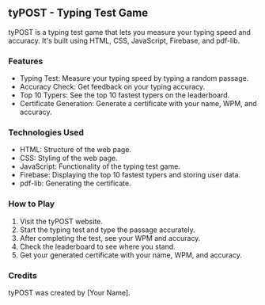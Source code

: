 ## tyPOST - Typing Test Game

tyPOST is a typing test game that lets you measure your typing speed and accuracy. It's built using HTML, CSS, JavaScript, Firebase, and pdf-lib.

### Features

- Typing Test: Measure your typing speed by typing a random passage.
- Accuracy Check: Get feedback on your typing accuracy.
- Top 10 Typers: See the top 10 fastest typers on the leaderboard.
- Certificate Generation: Generate a certificate with your name, WPM, and accuracy.

### Technologies Used

- HTML: Structure of the web page.
- CSS: Styling of the web page.
- JavaScript: Functionality of the typing test game.
- Firebase: Displaying the top 10 fastest typers and storing user data.
- pdf-lib: Generating the certificate.

### How to Play

1. Visit the tyPOST website.
2. Start the typing test and type the passage accurately.
3. After completing the test, see your WPM and accuracy.
4. Check the leaderboard to see where you stand.
5. Get your generated certificate with your name, WPM, and accuracy.

### Credits

tyPOST was created by [Your Name].
